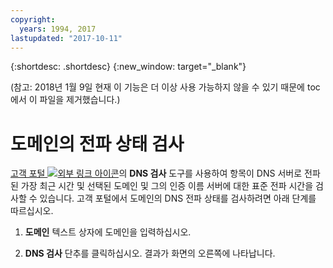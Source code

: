 ```yaml
---
copyright:
  years: 1994, 2017
lastupdated: "2017-10-11"
---
```


{:shortdesc: .shortdesc}
{:new_window: target="_blank"}

(참고: 2018년 1월 9일 현재 이 기능은 더 이상 사용 가능하지 않을 수 있기 때문에 toc에서 이 파일을 제거했습니다.)

# 도메인의 전파 상태 검사

[고객 포털 ![외부 링크 아이콘](../../icons/launch-glyph.svg "외부 링크 아이콘")](https://control.softlayer.com/)의 **DNS 검사** 도구를 사용하여 항목이 DNS 서버로 전파된 가장 최근 시간 및 선택된 도메인 및 그의 인증 이름 서버에 대한 표준 전파 시간을 검사할 수 있습니다.  고객 포털에서 도메인의 DNS 전파 상태를 검사하려면 아래 단계를 따르십시오.

1. **도메인** 텍스트 상자에 도메인을 입력하십시오.

2. **DNS 검사** 단추를 클릭하십시오.  결과가 화면의 오른쪽에 나타납니다.

